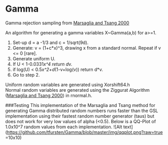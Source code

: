 # Gamma
Gamma rejection sampling from [Marsaglia and Tsang 2000](http://delivery.acm.org/10.1145/360000/358414/p363-marsaglia.pdf?ip=149.169.219.168&id=358414&acc=ACTIVE%20SERVICE&key=B63ACEF81C6334F5%2EBD7B0059B564CDBA%2E4D4702B0C3E38B35%2E4D4702B0C3E38B35&CFID=617740920&CFTOKEN=73882148&__acm__=1422565045_2c273a62b5e5db6113168b5247aaaa8f)


An algorithm for generating a gamma variables X~Gamma(a,b) for a>=1.  
1. Set-up d = a -1/3 and c = 1/sqrt(9d).  
2. Generate: v = (1+c*x)^3, drawing x from a standard normal. Repeat if v <= 0 [rare].  
3. Generate uniform U.    
4. If U < 1-0.0331*x^4 return d*v.  
5. if log(U) < 0.5*x^2+d*(1-v+log(v)) return d*v.  
6. Go to step 2.  

Uniform random variables are generated using Xorshift64.h  
Normal random variables are generated using the Ziggurat Algorithm ([Marsaglia and Tsang 2000](http://www.jstatsoft.org/v05/i08/paper)) in rnormal.h. 

###Testing
This implementation of the Marsaglia and Tsang method for generating Gamma distributed random numbers runs faster than the GSL implementation using their fastest random number generator (taus) but does not work for very low values of alpha (<0.5). Below is a QQ-Plot of 1.0x10^7 random values from each implementation.
![Alt text](https://github.com/tfursten/Gamma/blob/master/img/qqplot.png?raw=true =10x10)
